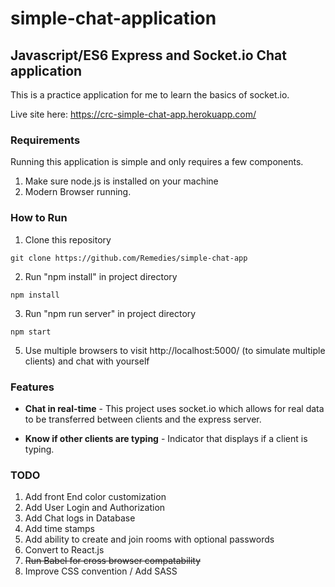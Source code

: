# simple-chat-application

## Javascript/ES6 Express and Socket.io Chat application

This is a practice application for me to learn the basics of socket.io.

Live site here: https://crc-simple-chat-app.herokuapp.com/

### Requirements

Running this application is simple and only requires a few components.

1. Make sure node.js is installed on your machine
2. Modern Browser running.

### How to Run

1. Clone this repository

```git
git clone https://github.com/Remedies/simple-chat-app
```

2. Run "npm install" in project directory

```git
npm install
```

3. Run "npm run server" in project directory

```git
npm start
```

5. Use multiple browsers to visit http://localhost:5000/ (to simulate multiple clients) and chat with yourself

### Features

-   **Chat in real-time** - This project uses socket.io which allows for real data to be transferred between clients and the express server.

-   **Know if other clients are typing** - Indicator that displays if a client is typing.

### TODO

1. Add front End color customization
2. Add User Login and Authorization
3. Add Chat logs in Database
4. Add time stamps
5. Add ability to create and join rooms with optional passwords
6. Convert to React.js
7. ~~Run Babel for cross browser compatability~~
8. Improve CSS convention / Add SASS
